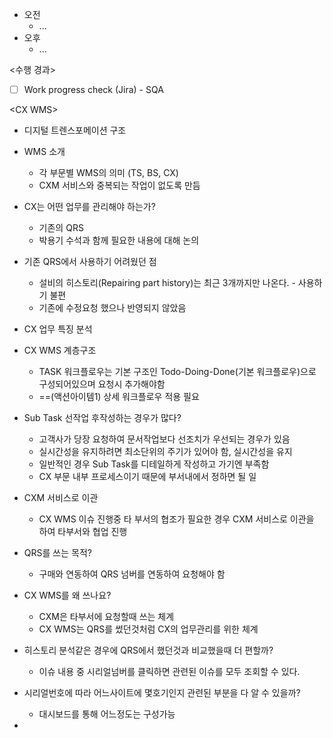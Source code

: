 - 오전
	- ...
- 오후
	- ...

<수행 경과>
- [ ] Work progress check (Jira) - SQA

\<CX WMS>
- 디지털 트렌스포메이션 구조
- WMS 소개
	- 각 부문별 WMS의 의미 (TS, BS, CX)
	- CXM 서비스와 중복되는 작업이 없도록 만듬

- CX는 어떤 업무를 관리해야 하는가?
	- 기존의 QRS 
	- 박용기 수석과 함께 필요한 내용에 대해 논의

- 기존 QRS에서 사용하기 어려웠던 점
	- 설비의 히스토리(Repairing part history)는 최근 3개까지만 나온다. - 사용하기 불편
	- 기존에 수정요청 했으나 반영되지 않았음

- CX 업무 특징 분석
- CX WMS 계층구조
	- TASK 워크플로우는 기본 구조인 Todo-Doing-Done(기본 워크플로우)으로 구성되어있으며 요청시 추가해야함
	- ==(액션아이템1) 상세 워크플로우 적용 필요

- Sub Task 선작업 후작성하는 경우가 많다?
	- 고객사가 당장 요청하여 문서작업보다 선조치가 우선되는 경우가 있음
	- 실시간성을 유지하려면 최소단위의 주기가 있어야 함, 실시간성을 유지
	- 일반적인 경우 Sub Task를 디테일하게 작성하고 가기엔 부족함
	- CX 부문 내부 프로세스이기 때문에 부서내에서 정하면 될 일

- CXM 서비스로 이관
	- CX WMS 이슈 진행중 타 부서의 협조가 필요한 경우 CXM 서비스로 이관을 하여 타부서와 협업 진행

- QRS를 쓰는 목적?
	- 구매와 연동하여 QRS 넘버를 연동하여 요청해야 함

- CX WMS를 왜 쓰나요?
	- CXM은 타부서에 요청할때 쓰는 체계
	- CX WMS는 QRS를 썼던것처럼 CX의 업무관리를 위한 체계

- 히스토리 분석같은 경우에 QRS에서 했던것과 비교했을때 더 편할까?
	- 이슈 내용 중 시리얼넘버를 클릭하면 관련된 이슈를 모두 조회할 수 있다.

- 시리얼번호에 따라 어느사이트에 몇호기인지 관련된 부분을 다 알 수 있을까?
	- 대시보드를 통해 어느정도는 구성가능

- 